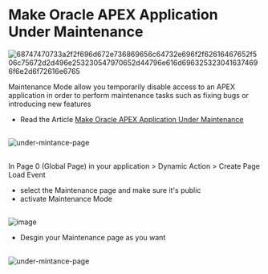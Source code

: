 # Make Oracle APEX Application Under Maintenance

![68747470733a2f2f696d672e736869656c64732e696f2f62616467652f506c75672d2d496e253230547970652d44796e616d6963253230416374696f6e2d6f72616e6765](https://github.com/codixai/oracle-apex-under-maintenance-mode/assets/142397845/8252c252-8b3d-4c33-9af1-c7e2bc44987a)


Maintenance Mode allow you temporarily disable access to an APEX application in order to perform maintenance tasks such as fixing bugs or introducing new features
* Read the Article [Make Oracle APEX Application Under Maintenance](https://codix.ai/make-oracle-apex-application-under-maintenance/) 
##
![under-mintance-page](https://github.com/codixai/oracle-apex-under-maintenance-mode/assets/142397845/9c880049-e905-46b5-998f-dba8e3dacc6d)
##
In Page 0 (Global Page) in your application > Dynamic Action > Create Page Load Event 
* select the Maintenance page and make sure it's public 
* activate Maintenance Mode
##
![image](https://github.com/codixai/oracle-apex-under-maintenance-mode/assets/142397845/4b6c1440-4633-4c09-9e7e-8dea9c182186)
* Desgin your Maintenance page as you want
##
![under-mintance-page](https://github.com/codixai/oracle-apex-under-maintenance-mode/assets/142397845/9a1f9896-140b-4839-a6c8-14d00ffe1fe8)
